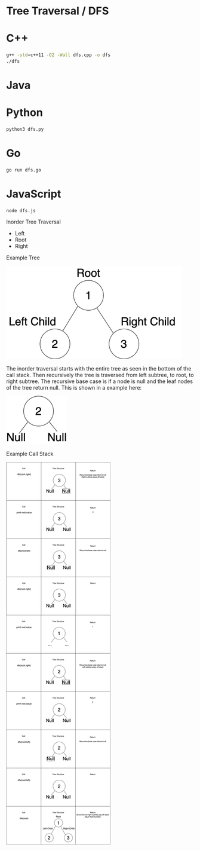 # Tree Traversal / DFS

# C++
```bash
g++ -std=c++11 -O2 -Wall dfs.cpp -o dfs
./dfs
```

# Java

# Python
```bash
python3 dfs.py
```

# Go
```bash
go run dfs.go
```

# JavaScript
```
node dfs.js
```

Inorder Tree Traversal 
- Left
- Root
- Right

Example Tree

![Tree](./assets/tree1.png?raw=true)

The inorder traversal starts with the entire tree as seen in the bottom of the call stack. Then recursively the tree is traversed from left subtree, to root, to right subtree. The recursive base case is if a node is null and the leaf nodes of the tree return null. This is shown in a example here:

![Sub Tree](./assets/child.png?raw=true)

Example Call Stack

![Call Stack](./assets/call-stack.png?raw=true)
